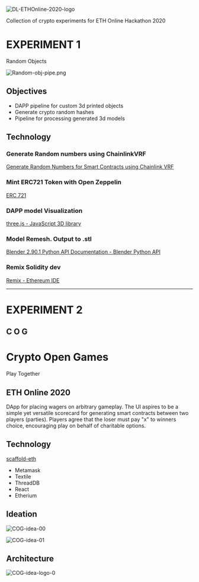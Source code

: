 
![DL-ETHOnline-2020-logo](https://github.com/dark-labs-co/crypto-open-games/blob/main/Ideation/ETH-Online-2020-logo-DL.png?raw=true)

Collection of crypto experiments for ETH Online Hackathon 2020


# EXPERIMENT 1
Random Objects

![Random-obj-pipe.png](https://github.com/dark-labs-co/crypto-open-games/blob/main/Ideation/Random-obj-pipe.png?raw=true)


## Objectives

- DAPP pipeline for custom 3d printed objects
- Generate crypto random hashes
- Pipeline for processing generated 3d models

## Technology

### Generate Random numbers using ChainlinkVRF

[Generate Random Numbers for Smart Contracts using Chainlink VRF](https://docs.chain.link/docs/chainlink-vrf)

### Mint ERC721 Token with Open Zeppelin

[ERC 721](https://docs.openzeppelin.com/contracts/2.x/api/token/erc721)

### DAPP model Visualization

[three.js - JavaScript 3D library](https://threejs.org/)

### Model Remesh. Output to .stl

[Blender 2.90.1 Python API Documentation - Blender Python API](https://docs.blender.org/api/current/index.html)

### Remix Solidity dev

[Remix - Ethereum IDE](https://remix.ethereum.org/#optimize=false&evmVersion=null&version=soljson-v0.4.26+commit.4563c3fc.js)



---
# EXPERIMENT 2
## C O G
# Crypto Open Games
Play Together

## ETH Online 2020

DApp for placing wagers on arbitrary gameplay.
The UI aspires to be a simple yet versatile scorecard for generating smart contracts between two players (parties).
Players agree that the loser must pay "x" to winners choice, encouraging play on behalf of charitable options.

## Technology

[scaffold-eth](https://github.com/austintgriffith/scaffold-eth)
+ Metamask
+ Textile 
+ ThreadDB
+ React
+ Etherium

## Ideation
![COG-idea-00](https://github.com/dark-labs-co/crypto-open-games/blob/main/Ideation/COG-idea-00.png?raw=true)

![COG-idea-01](https://github.com/dark-labs-co/crypto-open-games/blob/main/Ideation/COG-idea-01.png?raw=true)

## Architecture

![COG-idea-logo-0](https://github.com/dark-labs-co/crypto-open-games/blob/main/Ideation/COG-arch-00.png?raw=true)